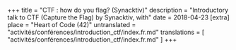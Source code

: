 +++
title = "CTF : how do you flag? (Synacktiv)"
description = "Introductory talk to CTF (Capture the Flag) by Synacktiv, with"
date = 2018-04-23
[extra]
place = "Heart of Code (42)"
untranslated = "activités/conférences/introduction_ctf/index.fr.md"
translations = [
    "activités/conférences/introduction_ctf/index.fr.md"
]
+++
